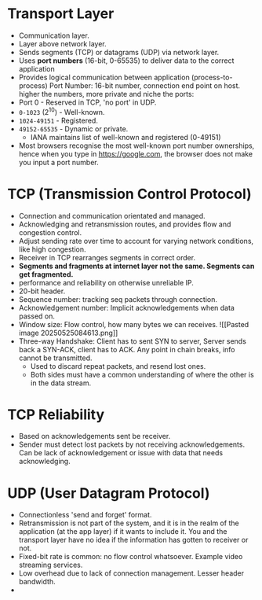 # Transport Layer
- Communication layer.
- Layer above network layer.
- Sends segments (TCP) or datagrams (UDP) via network layer.
- Uses **port numbers** (16-bit, 0-65535) to deliver data to the correct application 
- Provides logical communication between application (process-to-process)
Port Number: 16-bit number, connection end point on host. higher the numbers, more private and niche the ports:
- Port 0 - Reserved in TCP, 'no port' in UDP.
- `0-1023` ($2^{10}$) - Well-known.
- `1024-49151` - Registered.
- `49152-65535` - Dynamic or private.
	- IANA maintains list of well-known and registered (0-49151)
- Most browsers recognise the most well-known port number ownerships, hence when you type in https://google.com, the browser does not make you input a port number.
# TCP (Transmission Control Protocol)
- Connection and communication orientated and managed.
- Acknowledging and retransmission routes, and provides flow and congestion control. 
- Adjust sending rate over time to account for varying network conditions, like high congestion.
- Receiver in TCP rearranges segments in correct order.
- **Segments and fragments at internet layer not the same. Segments can get fragmented.**
- performance and reliability on otherwise unreliable IP.
- 20-bit header.
- Sequence number: tracking seq packets through connection.
- Acknowledgement number: Implicit acknowledgements when data passed on.
- Window size: Flow control, how many bytes we can receives.
![[Pasted image 20250525084613.png]]
- Three-way Handshake: Client has to sent SYN to server, Server sends back a SYN-ACK, client has to ACK. Any point in chain breaks, info cannot be transmitted.
	- Used to discard repeat packets, and resend lost ones.
	- Both sides must have a common understanding of where the other is in the data stream.
# TCP Reliability
- Based on acknowledgements sent be receiver.
- Sender must detect lost packets by not receiving acknowledgements. Can be lack of acknowledgement or issue with data that needs acknowledging.
# UDP (User Datagram Protocol)
- Connectionless 'send and forget' format.
- Retransmission is not part of the system, and it is in the realm of the application (at the app layer) if it wants to include it. You and the transport layer have no idea if the information has gotten to receiver or not.
- Fixed-bit rate is common: no flow control whatsoever. Example video streaming services.
- Low overhead due to lack of connection management. Lesser header bandwidth.
- 



